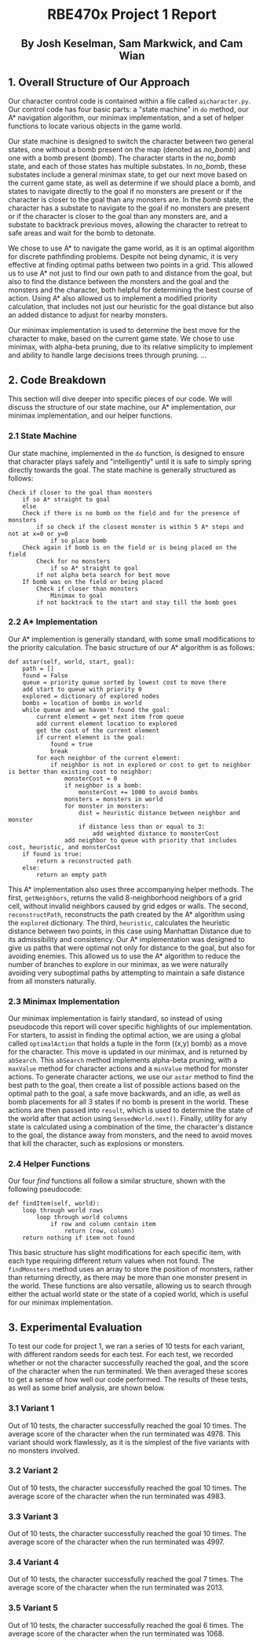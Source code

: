 # <p style="text-align: center;">RBE470x Project 1 Report</p>
## <p style="text-align: center;">By Josh Keselman, Sam Markwick, and Cam Wian</p>

## 1. Overall Structure of Our Approach
Our character control code is contained within a file called `aicharacter.py`. Our control code has four basic parts: a "state machine" in `do` method, our A* navigation algorithm, our minimax implementation, and a set of helper functions to locate various objects in the game world. 

Our state machine is designed to switch the character between two general states, one without a bomb present on the map (denoted as *no_bomb*) and one with a bomb present (*bomb*). The character starts in the *no_bomb* state, and each of those states has multiple substates. In *no_bomb*, these substates include a general minimax state, to get our next move based on the current game state, as well as determine if we should place a bomb, and states to navigate directly to the goal if no monsters are present or if the character is closer to the goal than any monsters are. In the *bomb* state, the character has a substate to navigate to the goal if no monsters are present or if the character is closer to the goal than any monsters are, and a substate to backtrack previous moves, allowing the character to retreat to safe areas and wait for the bomb to detonate.

We chose to use A* to navigate the game world, as it is an optimal algorithm for discrete pathfinding problems. Despite not being dynamic, it is very effective at finding optimal paths between two points in a grid. This allowed us to use A* not just to find our own path to and distance from the goal, but also to find the distance between the monsters and the goal and the monsters and the character, both helpful for determining the best course of action. Using A* also allowed us to implement a modified priority calculation, that includes not just our heuristic for the goal distance but also an added distance to adjust for nearby monsters.

Our minimax implementation is used to determine the best move for the character to make, based on the current game state. We chose to use minimax, with alpha-beta pruning, due to its relative simplicity to implement and ability to handle large decisions trees through pruning. ...

## 2. Code Breakdown
This section will dive deeper into specific pieces of our code. We will discuss the structure of our state machine, our A* implementation, our minimax implementation, and our helper functions.
### 2.1 State Machine
Our state machine, implemented in the `do` function, is designed to ensure that character plays safely and "intelligently" until it is safe to simply spring directly towards the goal.
The state machine is generally structured as follows:
```
Check if closer to the goal than monsters
    if so A* straight to goal
    else
    Check if there is no bomb on the field and for the presence of monsters
        if so check if the closest monster is within 5 A* steps and not at x=0 or y=0
            if so place bomb
    Check again if bomb is on the field or is being placed on the field
        Check for no monsters
            if so A* straight to goal
        if not alpha beta search for best move
    If bomb was on the field or being placed
        Check if closer than monsters
            Minimax to goal
        if not backtrack to the start and stay till the bomb goes
```
### 2.2 A* Implementation
Our A* implemention is generally standard, with some small modifications to the priority calculation. The basic structure of our A* algorithm is as follows:
```
def astar(self, world, start, goal):
    path = []
    found = False
    queue = priority queue sorted by lowest cost to move there
    add start to queue with priority 0
    explored = dictionary of explored nodes
    bombs = location of bombs in world
    while queue and we haven't found the goal:
        current element = get next item from queue
        add current element location to explored
        get the cost of the current element
        if current element is the goal:
            found = true
            break
        for each neighbor of the current element:
            if neighbor is not in explored or cost to get to neighbor is better than existing cost to neighbor:
                monsterCost = 0
                if neighbor is a bomb:
                    monsterCost += 1000 to avoid bombs
                monsters = monsters in world
                for monster in monsters:
                    dist = heuristic distance between neighbor and monster
                    if distance less than or equal to 3:
                        add weighted distance to monsterCost
                add neighbor to queue with priority that includes cost, heuristic, and monsterCost
    if found is true:
        return a reconstructed path
    else:
        return an empty path
```
This A* implementation also uses three accompanying helper methods. The first, `getNeighbors`, returns the valid 8-neighborhood neighbors of a grid cell, without invalid neighbors caused by grid edges or walls. The second, `reconstructPath`, reconstructs the path created by the A* algorithm using the `explored` dictionary. The third, `heuristic`, calculates the heuristic distance between two points, in this case using Manhattan Distance due to its admissibility and consistency. Our A* implementation was designed to give us paths that were optimal not only for distance to the goal, but also for avoiding enemies. This allowed us to use the A* algorithm to reduce the number of branches to explore in our minimax, as we were naturally avoiding very suboptimal paths by attempting to maintain a safe distance from all monsters naturally. 
### 2.3 Minimax Implementation
Our minimax implementation is fairly standard, so instead of using pseudocode this report will cover specific highlights of our implementation. For starters, to assist in finding the optimal action, we are using a global called `optimalAction` that holds a tuple in the form ((x,y) bomb) as a move for the character. This move is updated in our minimax, and is returned by `abSearch`. This `abSearch` method implements alpha-beta pruning, with a `maxValue` method for character actions and a `minValue` method for monster actions. To generate character actions, we use our `astar` method to find the best path to the goal, then create a list of possible actions based on the optimal path to the goal, a safe move backwards, and an idle, as well as bomb placements for all 3 states if no bomb is present in the world. These actions are then passed into `result`, which is used to determine the state of the world after that action using `SensedWorld.next()`. Finally, utility for any state is calculated using a combination of the time, the character's distance to the goal, the distance away from monsters, and the need to avoid moves that kill the character, such as explosions or monsters. 
### 2.4 Helper Functions
Our four *find* functions all follow a similar structure, shown with the following pseudocode:
```
def findItem(self, world):
    loop through world rows
        loop through world columns
            if row and column contain item
                return (row, column)
    return nothing if item not found 
```
This basic structure has slight modifications for each specific item, with each type requiring different return values when not found. The `findMonsters` method uses an array to store the position of monsters, rather than returning directly, as there may be more than one monster present in the world. These functions are also versatile, allowing us to search through either the actual world state or the state of a copied world, which is useful for our minimax implementation.

## 3. Experimental Evaluation
To test our code for project 1, we ran a series of 10 tests for each variant, with different random seeds for each test. For each test, we recorded whether or not the character successfully reached the goal, and the score of the character when the run terminated. We then averaged these scores to get a sense of how well our code performed. The results of these tests, as well as some brief analysis, are shown below.

### 3.1 Variant 1
Out of 10 tests, the character successfully reached the goal 10 times. The average score of the character when the run terminated was 4978. This variant should work flawlessly, as it is the simplest of the five variants with no monsters involved.
### 3.2 Variant 2
Out of 10 tests, the character successfully reached the goal 10 times. The average score of the character when the run terminated was 4983.
### 3.3 Variant 3
Out of 10 tests, the character successfully reached the goal 10 times. The average score of the character when the run terminated was 4997.
### 3.4 Variant 4
Out of 10 tests, the character successfully reached the goal 7 times. The average score of the character when the run terminated was 2013.
### 3.5 Variant 5
Out of 10 tests, the character successfully reached the goal 6 times. The average score of the character when the run terminated was 1068.